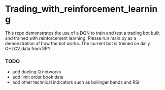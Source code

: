 # Trading_with_reinforcement_learning
 
This repo demonstrates the use of a DQN to train and test a trading bot built and trained with reinforcement learning.
Please run main.py as a demonstration of how the bot works. The current bot is trained on daily OHLCV data from SPY.

### TODO
 - add dueling Q networks
 - add limit order book data
 - add other technical indicators such as bollinger bands and RSI
